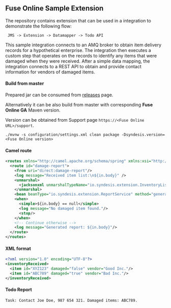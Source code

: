 ## Fuse Online Sample Extension

The repository contains extension that can be used in a integration to demonstrate the following flow:
```
 JMS -> Extension -> Datamapper -> Todo API
```


This sample integration connects to an AMQ broker to obtain item delivery records for a hypothetical enterprise.
The integration then executes a custom step that operates on the records to identify any items that were damaged when they were received.
After a simple data mapping, the integration connects to a REST API to obtain and provide contact information for vendors of damaged items.

#### Build from master

Prepared jar can be consumed from [releases](https://github.com/syndesisio/fuse-online-sample-extension/releases) page.

Alternatively it can be also build from master with corresponding **Fuse Online GA** Maven version.

Version can be obtained from Support page `https://<Fuse Online URL>/support`.

```
./mvnw -s configuration/settings.xml clean package -Dsyndesis.version=<Fuse Online version>
```


#### Camel route
```xml
<routes xmlns="http://camel.apache.org/schema/spring" xmlns:xsi="http://www.w3.org/2001/XMLSchema-instance" xsi:schemaLocation="http://camel.apache.org/schema/spring http://camel.apache.org/schema/spring/camel-spring.xsd">
  <route id="damage-report">
	<from uri="direct:damage-report"/>
	<log message="Received item list:\n${in.body}" />
	<unmarshal>
	  <jacksonxml unmarshalTypeName="io.syndesis.extension.InventoryList" />
	</unmarshal>
	<bean beanType="io.syndesis.extension.ReportService" method="generateReport" />
	<when>
	  <simple>${in.body} == null</simple>
	  <log message="No damaged item found."/>
	  <stop/>
	</when>
	<!-- Continue otherwise -->
    <log message="Generated report: ${in.body}"/>
  </route>
</routes>
```

#### XML format
```xml
<?xml version="1.0" encoding="UTF-8"?>
<inventoryReceived>
  <item id="XYZ123" damaged="false" vendor="Good Inc."/>
  <item id="ABC789" damaged="true" vendor="Bad Inc."/>
</inventoryReceived>
```

#### Todo Report
```
Task: Contact Joe Doe, 987 654 321. Damaged items: ABC789.
```

